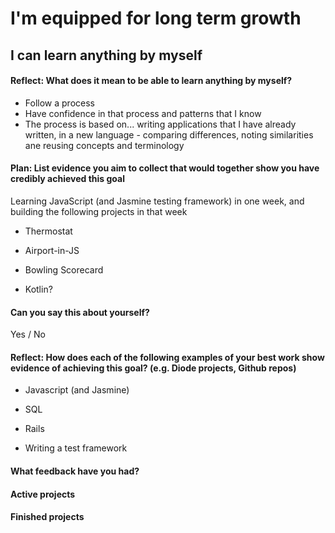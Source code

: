 # I'm equipped for long term growth

## I can learn anything by myself

#### Reflect: What does it mean to be able to learn anything by myself?

- Follow a process
- Have confidence in that process and patterns that I know
- The process is based on... writing applications that I have already written, in a new language - comparing differences, noting similarities ane reusing concepts and terminology


#### Plan: List evidence you aim to collect that would together show you have credibly achieved this goal

Learning JavaScript (and Jasmine testing framework) in one week, and building the following projects in that week

- Thermostat
- Airport-in-JS
- Bowling Scorecard

- Kotlin?


#### Can you say this about yourself? 

Yes / No


#### Reflect: How does each of the following examples of your best work show evidence of achieving this goal? (e.g. Diode projects, Github repos)

- Javascript (and Jasmine)
- SQL
- Rails

- Writing a test framework


#### What feedback have you had?




#### Active projects



#### Finished projects